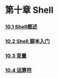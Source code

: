 # 第十章 Shell
[]()
### [10.1 Shell概述](10.1%20Shell概述/10.1%20Shell概述.md)

### [10.2 Shell 脚本入门](10.2%20Shell%20脚本入门/10.2%20Shell%20脚本入门.md)

### [10.3 变量](10.3%20变量/10.3%20变量.md)

### [10.4 运算符](10.4%20运算符/10.4%20运算符.md)